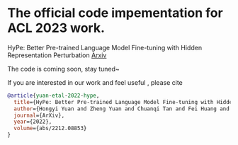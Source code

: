 # The official code impementation for ACL 2023 work.  
HyPe: Better Pre-trained Language Model Fine-tuning with Hidden Representation Perturbation [Arxiv](https://arxiv.org/abs/2212.08853)

The code is coming soon, stay tuned~

If you are interested in our work and feel useful , please cite
```bibtex
@article{yuan-etal-2022-hype,
  title={HyPe: Better Pre-trained Language Model Fine-tuning with Hidden Representation Perturbation},
  author={Hongyi Yuan and Zheng Yuan and Chuanqi Tan and Fei Huang and Songfang Huang},
  journal={ArXiv},
  year={2022},
  volume={abs/2212.08853}
}
```
